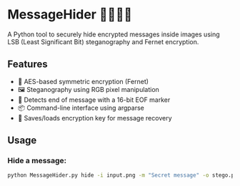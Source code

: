 # MessageHider 🕵🏽‍♂️🔐

A Python tool to securely hide encrypted messages inside images using LSB (Least Significant Bit) steganography and Fernet encryption.

## Features
- 🔐 AES-based symmetric encryption (Fernet)
- 🖼️ Steganography using RGB pixel manipulation
- 🧠 Detects end of message with a 16-bit EOF marker
- 📦 Command-line interface using argparse
- 🔑 Saves/loads encryption key for message recovery

## Usage

### Hide a message:

```bash
python MessageHider.py hide -i input.png -m "Secret message" -o stego.png

